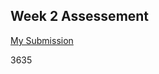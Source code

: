 ## Week 2 Assessement

[My Submission](https://repl.it/@joewords/UltimatePunyRuntimeenvironment)

3635
